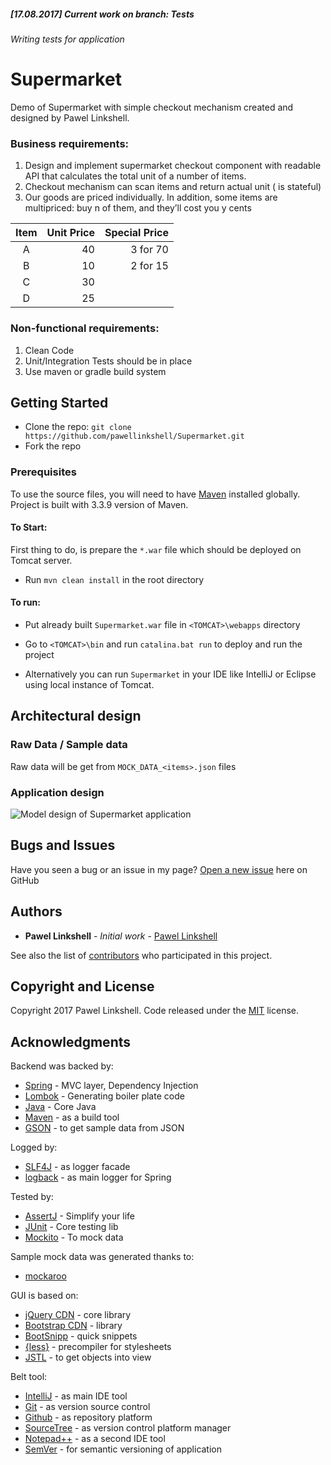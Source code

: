 ##### [17.08.2017] Current work on branch: Tests
###### Writing tests for application

# Supermarket
Demo of Supermarket with simple checkout mechanism created and designed by Pawel Linkshell.

### Business requirements:
1. Design and implement supermarket checkout component with readable API that calculates the total unit of a number of items.
2. Checkout mechanism can scan items and return actual unit ( is stateful)
3. Our goods are priced individually. In addition, some items are multipriced: buy n of them, and they’ll cost you y cents
 
  |Item  | Unit Price |  Special Price |
  |:----:|-----------:|---------------:|
  |  A   |  40        | 3 for 70       |
  |  B   |  10        | 2 for 15       | 
  |  C   |  30        |                |
  |  D   |  25        |                |
 
### Non-functional requirements:
1. Clean Code
2. Unit/Integration Tests should be in place
3. Use maven or gradle build system

## Getting Started
* Clone the repo: `git clone https://github.com/pawellinkshell/Supermarket.git`
* Fork the repo

### Prerequisites
To use the source files, you will need to have [Maven](https://maven.apache.org/download.cgi) installed globally. Project is built with 3.3.9 version of Maven.

#### To Start:
First thing to do, is prepare the `*.war` file which should be deployed on Tomcat server.
* Run `mvn clean install` in the root directory

#### To run:
* Put already built `Supermarket.war` file in `<TOMCAT>\webapps` directory
* Go to `<TOMCAT>\bin` and run `catalina.bat run` to deploy and run the project

* Alternatively you can run `Supermarket` in your IDE like IntelliJ or Eclipse using local instance of Tomcat.

## Architectural design 
### Raw Data / Sample data 
Raw data will be get from `MOCK_DATA_<items>.json` files

### Application design
![Model design of Supermarket application][model]

[model]: https://github.com/pawellinkshell/Supermarket/tree/master/src/main/resources/designModel.png "Logo Title Text 2"


## Bugs and Issues

Have you seen a bug or an issue in my page? [Open a new issue](https://github.com/pawellinkshell/supermarket/issues) here on GitHub

## Authors

* **Pawel Linkshell** - *Initial work* - [Pawel Linkshell](https://github.com/pawellinkshell)

See also the list of [contributors](https://github.com/pawellinkshell/supermarket/contributors) who participated in this project.

## Copyright and License

Copyright 2017 Pawel Linkshell. Code released under the [MIT](https://github.com/pawellinkshell/Supermarket/blob/master/LICENSE) license.

## Acknowledgments
Backend was backed by:
* [Spring](https://spring.io/)                       - MVC layer, Dependency Injection
* [Lombok](https://projectlombok.org/)               - Generating boiler plate code
* [Java](https://www.oracle.com/pl/java/index.html)  - Core Java  
* [Maven](https://maven.apache.org/)                 - as a build tool
* [GSON](https://github.com/google/gson)             - to get sample data from JSON

Logged by:
* [SLF4J](https://www.slf4j.org/)                    - as logger facade
* [logback](https://logback.qos.ch/)                 - as main logger for Spring

Tested by:
* [AssertJ](http://joel-costigliola.github.io/assertj/)   - Simplify your life
* [JUnit](http://junit.org/junit4/)                       - Core testing lib
* [Mockito](http://site.mockito.org/)                     - To mock data

Sample mock data was generated thanks to: 
* [mockaroo](https://www.mockaroo.com/)

GUI is based on:
* [jQuery CDN](http://code.jquery.com/)           - core library
* [Bootstrap CDN](https://www.bootstrapcdn.com/)  - library
* [BootSnipp](https://bootsnipp.com)              - quick snippets
* [{less}](http://lesscss.org/)                   - precompiler for stylesheets
* [JSTL](http://www.oracle.com/technetwork/java/index-jsp-135995.html)  - to get objects into view

Belt tool:
* [IntelliJ](https://www.jetbrains.com/idea/)     - as main IDE tool
* [Git](https://git-scm.com/)                     - as version source control
* [Github](https://github.com/)                   - as repository platform
* [SourceTree](https://www.sourcetreeapp.com/)    - as version control platform manager
* [Notepad++](https://notepad-plus-plus.org/)     - as a second IDE tool
* [SemVer](http://semver.org/)                    - for semantic versioning of application
